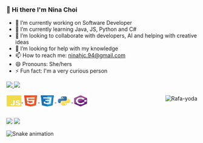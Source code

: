 ### 👋 Hi there I'm Nina Choi

- 🔭 I’m currently working on Software Developer
- 🌱 I’m currently learning Java, JS, Python and C# 
- 👯 I’m looking to collaborate with developers, AI and helping with creative ideas
- 🤔 I’m looking for help with my knowledge
- 📫 How to reach me: ninahjc.94@gmail.com
- 😄 Pronouns: She/hers
- ⚡ Fun fact: I'm a very curious person

 <div>
  <a href="https://github.com/techchoi">
  <img height="180em" src="https://github-readme-stats.vercel.app/api?username=techchoi&show_icons=true&theme=jolly&include_all_commits=true&count_private=true"/>
  <img height="180em" src="https://github-readme-stats.vercel.app/api/top-langs/?username=techchoi&layout=compact&langs_count=7&theme=jolly"/>
</div>
  
  <div style="display: inline_block"><br>
  <img align="center" alt="Rafa-Js" height="30" width="40" src="https://raw.githubusercontent.com/devicons/devicon/master/icons/javascript/javascript-plain.svg">
  <img align="center" alt="Rafa-HTML" height="30" width="40" src="https://raw.githubusercontent.com/devicons/devicon/master/icons/html5/html5-original.svg">
  <img align="center" alt="Rafa-CSS" height="30" width="40" src="https://raw.githubusercontent.com/devicons/devicon/master/icons/css3/css3-original.svg">
  <img align="center" alt="Rafa-Python" height="30" width="40" src="https://raw.githubusercontent.com/devicons/devicon/master/icons/python/python-original.svg">
  <img align="center" alt="Rafa-Csharp" height="30" width="40" src="https://raw.githubusercontent.com/devicons/devicon/master/icons/csharp/csharp-original.svg">
  <img align="right" alt="Rafa-yoda" src="https://cdn.discordapp.com/attachments/795358919417397249/825430589581688872/hi.gif">
    
</div>
  
##
  
 <div> 
  <a href = "mailto:ninahjc.94@gmail.com"><img src="https://img.shields.io/badge/-Gmail-%23333?style=for-the-badge&logo=gmail&logoColor=white" target="_blank"></a>
  <a href="https://www.linkedin.com/in/choinina/" target="_blank"><img src="https://img.shields.io/badge/-LinkedIn-%230077B5?style=for-the-badge&logo=linkedin&logoColor=white" target="_blank"></a> 
 
  ![Snake animation](https://github.com/techchoi/blob/output/github-contribution-grid-snake.svg)
 
</div>
  
